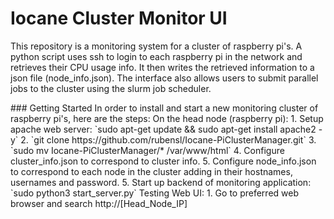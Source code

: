 # Iocane Cluster Monitor UI
This repository is a monitoring system for a cluster of raspberry pi's. A python
script uses ssh to login to each raspberry pi in the network and retrieves their 
CPU usage info. It then writes the retrieved information to a json file 
(node_info.json). The interface also allows users to submit parallel jobs to the 
cluster using the slurm job scheduler.

<!--### Web UI Screenshot
![](img/web_capture.png)--!>

### Getting Started
In order to install and start a new monitoring cluster of raspberry pi's, here 
are the steps:

On the head node (raspberry pi):
1. Setup apache web server: `sudo apt-get update && sudo apt-get install apache2 -y`
2. `git clone https://github.com/rubensl/Iocane-PiClusterManager.git`
3. `sudo mv Iocane-PiClusterManager/* /var/www/html`
4. Configure cluster_info.json to correspond to cluster info. 
5. Configure node_info.json to correspond to each node in the cluster adding in their hostnames, usernames and password. 
5. Start up backend of monitoring application: `sudo python3 start_server.py`

Testing Web UI:
1. Go to preferred web browser and search http://[Head_Node_IP]
